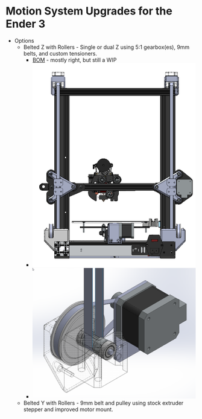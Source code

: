 # Motion System Upgrades for the Ender 3

- Options
	- Belted Z with Rollers - Single or dual Z using 5:1 gearbox(es), 9mm belts, and custom tensioners.
		- [BOM](https://docs.google.com/spreadsheets/d/e/2PACX-1vSwatS81Ic4Gb2444vTR6-2apBhpKt-JdCN3oAfh10aeszloj0uu95zCPn2nBABrJI8vrNvn7x4FIQ1/pubhtml) - mostly right, but still a WIP
		- ![Image of BZ1](./Images/belted_Z_rollers_rear.png)
		- ![Image of BZ2](./Images/belted_Z_iso.png)
	- Belted Y with Rollers - 9mm belt and pulley using stock extruder stepper and improved motor mount. 
